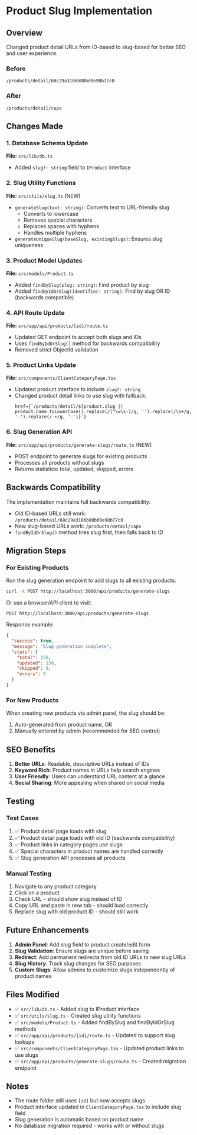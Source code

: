 # Product Slug Implementation

## Overview
Changed product detail URLs from ID-based to slug-based for better SEO and user experience.

### Before
```
/products/detail/68c29a3186b80bd0e98b77c0
```

### After
```
/products/detail/caps
```

## Changes Made

### 1. Database Schema Update
**File:** `src/lib/db.ts`
- Added `slug?: string` field to `IProduct` interface

### 2. Slug Utility Functions
**File:** `src/utils/slug.ts` (NEW)
- `generateSlug(text: string)`: Converts text to URL-friendly slug
  - Converts to lowercase
  - Removes special characters
  - Replaces spaces with hyphens
  - Handles multiple hyphens
- `generateUniqueSlug(baseSlug, existingSlugs)`: Ensures slug uniqueness

### 3. Product Model Updates
**File:** `src/models/Product.ts`
- Added `findBySlug(slug: string)`: Find product by slug
- Added `findByIdOrSlug(identifier: string)`: Find by slug OR ID (backwards compatible)

### 4. API Route Update
**File:** `src/app/api/products/[id]/route.ts`
- Updated GET endpoint to accept both slugs and IDs
- Uses `findByIdOrSlug()` method for backwards compatibility
- Removed strict ObjectId validation

### 5. Product Links Update
**File:** `src/components/ClientCategoryPage.tsx`
- Updated product interface to include `slug?: string`
- Changed product detail links to use slug with fallback:
  ```tsx
  href={`/products/detail/${product.slug || product.name.toLowerCase().replace(/[^\w\s-]/g, '').replace(/\s+/g, '-').replace(/-+/g, '-')}`}
  ```

### 6. Slug Generation API
**File:** `src/app/api/products/generate-slugs/route.ts` (NEW)
- POST endpoint to generate slugs for existing products
- Processes all products without slugs
- Returns statistics: total, updated, skipped, errors

## Backwards Compatibility

The implementation maintains full backwards compatibility:
- Old ID-based URLs still work: `/products/detail/68c29a3186b80bd0e98b77c0`
- New slug-based URLs work: `/products/detail/caps`
- `findByIdOrSlug()` method tries slug first, then falls back to ID

## Migration Steps

### For Existing Products
Run the slug generation endpoint to add slugs to all existing products:

```bash
curl -X POST http://localhost:3000/api/products/generate-slugs
```

Or use a browser/API client to visit:
```
POST http://localhost:3000/api/products/generate-slugs
```

Response example:
```json
{
  "success": true,
  "message": "Slug generation complete",
  "stats": {
    "total": 150,
    "updated": 150,
    "skipped": 0,
    "errors": 0
  }
}
```

### For New Products
When creating new products via admin panel, the slug should be:
1. Auto-generated from product name, OR
2. Manually entered by admin (recommended for SEO control)

## SEO Benefits

1. **Better URLs**: Readable, descriptive URLs instead of IDs
2. **Keyword Rich**: Product names in URLs help search engines
3. **User Friendly**: Users can understand URL content at a glance
4. **Social Sharing**: More appealing when shared on social media

## Testing

### Test Cases
1. ✅ Product detail page loads with slug
2. ✅ Product detail page loads with old ID (backwards compatibility)
3. ✅ Product links in category pages use slugs
4. ✅ Special characters in product names are handled correctly
5. ✅ Slug generation API processes all products

### Manual Testing
1. Navigate to any product category
2. Click on a product
3. Check URL - should show slug instead of ID
4. Copy URL and paste in new tab - should load correctly
5. Replace slug with old product ID - should still work

## Future Enhancements

1. **Admin Panel**: Add slug field to product create/edit form
2. **Slug Validation**: Ensure slugs are unique before saving
3. **Redirect**: Add permanent redirects from old ID URLs to new slug URLs
4. **Slug History**: Track slug changes for SEO purposes
5. **Custom Slugs**: Allow admins to customize slugs independently of product names

## Files Modified

- ✅ `src/lib/db.ts` - Added slug to IProduct interface
- ✅ `src/utils/slug.ts` - Created slug utility functions
- ✅ `src/models/Product.ts` - Added findBySlug and findByIdOrSlug methods
- ✅ `src/app/api/products/[id]/route.ts` - Updated to support slug lookups
- ✅ `src/components/ClientCategoryPage.tsx` - Updated product links to use slugs
- ✅ `src/app/api/products/generate-slugs/route.ts` - Created migration endpoint

## Notes

- The route folder still uses `[id]` but now accepts slugs
- Product interface updated in `ClientCategoryPage.tsx` to include slug field
- Slug generation is automatic based on product name
- No database migration required - works with or without slugs
